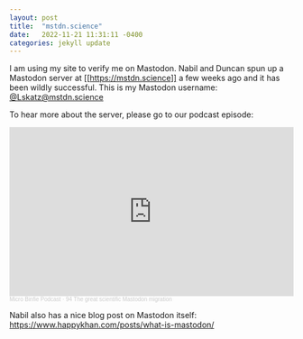 ```yaml
---
layout: post
title:  "mstdn.science"
date:   2022-11-21 11:31:11 -0400
categories: jekyll update
---
```


I am using my site to verify me on Mastodon.
Nabil and Duncan spun up a Mastodon server at [[https://mstdn.science]] a few weeks ago and it has been wildly successful.
This is my Mastodon username: <a rel="me" href="https://mstdn.science/@Lskatz">@Lskatz@mstdn.science</a>

To hear more about the server, please go to our podcast episode:
<iframe width="100%" height="300" scrolling="no" frameborder="no" allow="autoplay" src="https://w.soundcloud.com/player/?url=https%3A//api.soundcloud.com/tracks/1381583065&color=%23ff5500&auto_play=false&hide_related=false&show_comments=true&show_user=true&show_reposts=false&show_teaser=true&visual=true"></iframe><div style="font-size: 10px; color: #cccccc;line-break: anywhere;word-break: normal;overflow: hidden;white-space: nowrap;text-overflow: ellipsis; font-family: Interstate,Lucida Grande,Lucida Sans Unicode,Lucida Sans,Garuda,Verdana,Tahoma,sans-serif;font-weight: 100;"><a href="https://soundcloud.com/microbinfie" title="Micro Binfie Podcast" target="_blank" style="color: #cccccc; text-decoration: none;">Micro Binfie Podcast</a> · <a href="https://soundcloud.com/microbinfie/the-great-scientific-mastodon-migration" title="94 The great scientific Mastodon migration" target="_blank" style="color: #cccccc; text-decoration: none;">94 The great scientific Mastodon migration</a></div>

Nabil also has a nice blog post on Mastodon itself: https://www.happykhan.com/posts/what-is-mastodon/


